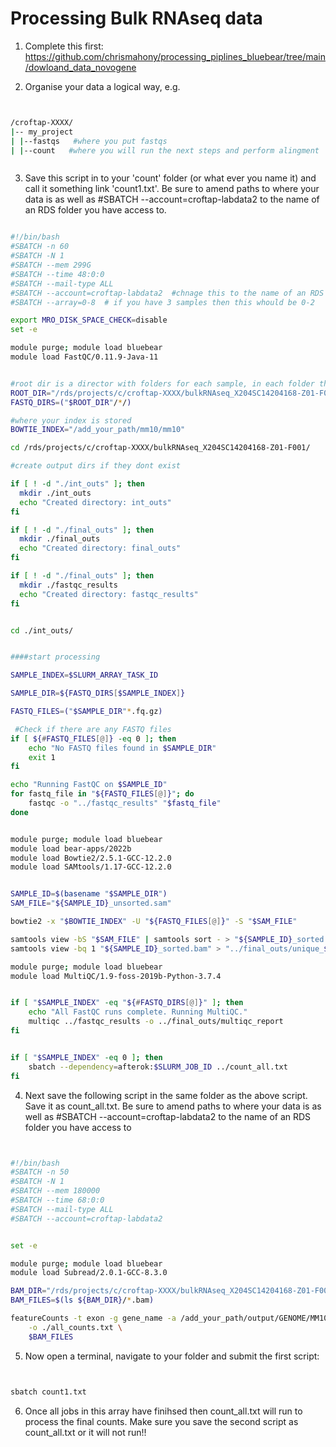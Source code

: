 # Processing Bulk RNAseq data

1. Complete this first: https://github.com/chrismahony/processing_piplines_bluebear/tree/main/dowloand_data_novogene




2. Organise your data a logical way, e.g.



```bash


/croftap-XXXX/
|-- my_project
| |--fastqs   #where you put fastqs
| |--count   #where you will run the next steps and perform alingment



``` 



3.  Save this script in to your 'count' folder (or what ever you name it) and call it something link 'count1.txt'. Be sure to amend paths to where your data is as well as #SBATCH --account=croftap-labdata2 to the name of an RDS folder you have access to.


```bash

#!/bin/bash
#SBATCH -n 60
#SBATCH -N 1
#SBATCH --mem 299G
#SBATCH --time 48:0:0
#SBATCH --mail-type ALL
#SBATCH --account=croftap-labdata2  #chnage this to the name of an RDS folder you have permission to access
#SBATCH --array=0-8  # if you have 3 samples then this whould be 0-2

export MRO_DISK_SPACE_CHECK=disable
set -e

module purge; module load bluebear
module load FastQC/0.11.9-Java-11


#root dir is a director with folders for each sample, in each folder there are fastq files
ROOT_DIR="/rds/projects/c/croftap-XXXX/bulkRNAseq_X204SC14204168-Z01-F001/fastqs/X204SC14204168-Z01-F001/01.RawData"
FASTQ_DIRS=("$ROOT_DIR"/*/)  

#where your index is stored
BOWTIE_INDEX="/add_your_path/mm10/mm10"

cd /rds/projects/c/croftap-XXXX/bulkRNAseq_X204SC14204168-Z01-F001/

#create output dirs if they dont exist

if [ ! -d "./int_outs" ]; then
  mkdir ./int_outs
  echo "Created directory: int_outs"
fi

if [ ! -d "./final_outs" ]; then
  mkdir ./final_outs
  echo "Created directory: final_outs"
fi

if [ ! -d "./final_outs" ]; then
  mkdir ./fastqc_results
  echo "Created directory: fastqc_results"
fi


cd ./int_outs/


####start processing

SAMPLE_INDEX=$SLURM_ARRAY_TASK_ID

SAMPLE_DIR=${FASTQ_DIRS[$SAMPLE_INDEX]}

FASTQ_FILES=("$SAMPLE_DIR"*.fq.gz)

 #Check if there are any FASTQ files
if [ ${#FASTQ_FILES[@]} -eq 0 ]; then
    echo "No FASTQ files found in $SAMPLE_DIR"
    exit 1
fi

echo "Running FastQC on $SAMPLE_ID"
for fastq_file in "${FASTQ_FILES[@]}"; do
    fastqc -o "../fastqc_results" "$fastq_file"
done


module purge; module load bluebear
module load bear-apps/2022b
module load Bowtie2/2.5.1-GCC-12.2.0
module load SAMtools/1.17-GCC-12.2.0


SAMPLE_ID=$(basename "$SAMPLE_DIR")
SAM_FILE="${SAMPLE_ID}_unsorted.sam"

bowtie2 -x "$BOWTIE_INDEX" -U "${FASTQ_FILES[@]}" -S "$SAM_FILE"

samtools view -bS "$SAM_FILE" | samtools sort - > "${SAMPLE_ID}_sorted.bam"
samtools view -bq 1 "${SAMPLE_ID}_sorted.bam" > "../final_outs/unique_${SAMPLE_ID}_sorted.bam"

module purge; module load bluebear
module load MultiQC/1.9-foss-2019b-Python-3.7.4


if [ "$SAMPLE_INDEX" -eq "${#FASTQ_DIRS[@]}" ]; then
    echo "All FastQC runs complete. Running MultiQC."
    multiqc ../fastqc_results -o ../final_outs/multiqc_report
fi


if [ "$SAMPLE_INDEX" -eq 0 ]; then
    sbatch --dependency=afterok:$SLURM_JOB_ID ../count_all.txt
fi

``` 

4. Next save the following script in the same folder as the above script. Save it as count_all.txt. Be sure to amend paths to where your data is as well as #SBATCH --account=croftap-labdata2 to the name of an RDS folder you have access to

```bash 


#!/bin/bash
#SBATCH -n 50
#SBATCH -N 1
#SBATCH --mem 180000
#SBATCH --time 68:0:0
#SBATCH --mail-type ALL
#SBATCH --account=croftap-labdata2


set -e

module purge; module load bluebear
module load Subread/2.0.1-GCC-8.3.0

BAM_DIR="/rds/projects/c/croftap-XXXX/bulkRNAseq_X204SC14204168-Z01-F001/count/final_outs"
BAM_FILES=$(ls ${BAM_DIR}/*.bam)

featureCounts -t exon -g gene_name -a /add_your_path/output/GENOME/MM10.gtf \
    -o ./all_counts.txt \
    $BAM_FILES

```


5. Now open a terminal, navigate to your folder and submit the first script:


```bash


sbatch count1.txt


```


6. Once all jobs in this array have finihsed then count_all.txt will run to process the final counts. Make sure you save the second script as count_all.txt or it will not run!!


